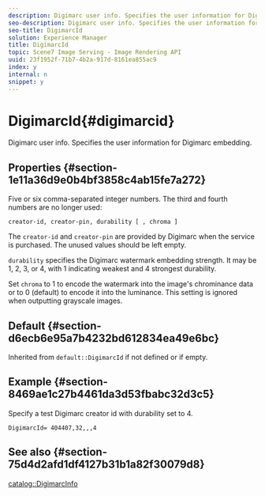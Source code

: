 ```yaml
---
description: Digimarc user info. Specifies the user information for Digimarc embedding.
seo-description: Digimarc user info. Specifies the user information for Digimarc embedding.
seo-title: DigimarcId
solution: Experience Manager
title: DigimarcId
topic: Scene7 Image Serving - Image Rendering API
uuid: 23f1952f-71b7-4b2a-917d-8161ea855ac9
index: y
internal: n
snippet: y
---
```


# DigimarcId{#digimarcid}

Digimarc user info. Specifies the user information for Digimarc embedding.

## Properties {#section-1e11a36d9e0b4bf3858c4ab15fe7a272}

Five or six comma-separated integer numbers. The third and fourth numbers are no longer used:

`creator-id, creator-pin, durability [ , chroma ]`

The `creator-id` and `creator-pin` are provided by Digimarc when the service is purchased. The unused values should be left empty.

`durability` specifies the Digimarc watermark embedding strength. It may be 1, 2, 3, or 4, with 1 indicating weakest and 4 strongest durability.

Set `chroma` to 1 to encode the watermark into the image's chrominance data or to 0 (default) to encode it into the luminance. This setting is ignored when outputting grayscale images.

## Default {#section-d6ecb6e95a7b4232bd612834ea49e6bc}

Inherited from `default::DigimarcId` if not defined or if empty.

## Example {#section-8469ae1c27b4461da3d53fbabc32d3c5}

Specify a test Digimarc creator id with durability set to 4.

`DigimarcId= 404407,32,,,4`

## See also {#section-75d4d2afd1df4127b31b1a82f30079d8}

[catalog::DigimarcInfo](../../../../../is-api/image-catalog/image-serving-api-ref/c-image-catalog-reference/c-image-svg-data-reference/c-image-data-reference/r-digimarcinfo-cat.md#reference-4925764ed683466bb7af4b807c86f8ba) 
